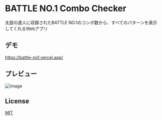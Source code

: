 
# BATTLE NO.1 Combo Checker

太鼓の達人に収録されたBATTLE NO.1のコンボ数から、すべてのパターンを表示してくれるWebアプリ

## デモ

https://battle-no1.vercel.app/

## プレビュー

![image](https://user-images.githubusercontent.com/77469536/211688419-e333ec88-7c6c-42cf-9503-bcf252ec73c6.png)


## License

[MIT](https://choosealicense.com/licenses/mit/)

